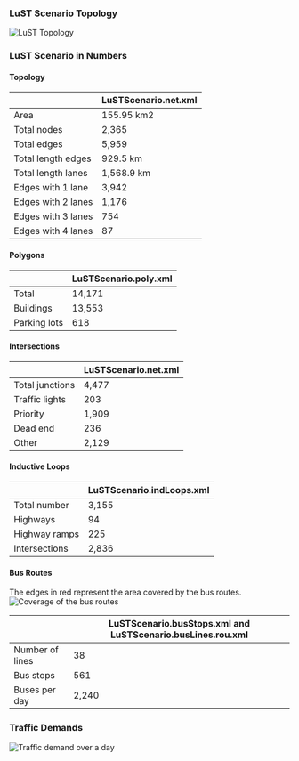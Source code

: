 ### LuST Scenario Topology
![LuST Topology](https://github.com/lcodeca/LuSTScenario/blob/master/docs/img/LuST_Polygons.png)

### LuST Scenario in Numbers
#### Topology
| | LuSTScenario.net.xml |
| --- | --- |
| Area | 155.95 km2 |
| Total nodes | 2,365 |
| Total edges | 5,959 |
| Total length edges | 929.5 km |
| Total length lanes | 1,568.9 km |
| Edges with 1 lane | 3,942 |
| Edges with 2 lanes | 1,176 |
| Edges with 3 lanes | 754 |
| Edges with 4 lanes | 87 |

#### Polygons
| | LuSTScenario.poly.xml |
| --- | --- |
| Total | 14,171 |
| Buildings | 13,553 |
| Parking lots | 618 |

#### Intersections
| | LuSTScenario.net.xml |
| --- | --- |
| Total junctions | 4,477 |
| Traffic lights | 203 |
| Priority | 1,909 |
| Dead end | 236 |
| Other | 2,129 |

#### Inductive Loops
| | LuSTScenario.indLoops.xml |
| --- | --- |
| Total number | 3,155 |
| Highways | 94 |
| Highway ramps | 225 |
| Intersections | 2,836 |

#### Bus Routes
The edges in red represent the area covered by the bus routes.
![Coverage of the bus routes](https://github.com/lcodeca/LuSTScenario/blob/master/docs/img/LuST_busCoverage.png)

| | LuSTScenario.busStops.xml and LuSTScenario.busLines.rou.xml |
| --- | --- |
| Number of lines | 38 |
| Bus stops | 561 |
| Buses per day | 2,240 |

### Traffic Demands
![Traffic demand over a day](https://github.com/lcodeca/LuSTScenario/blob/master/docs/img/TrafficDemands.png)
